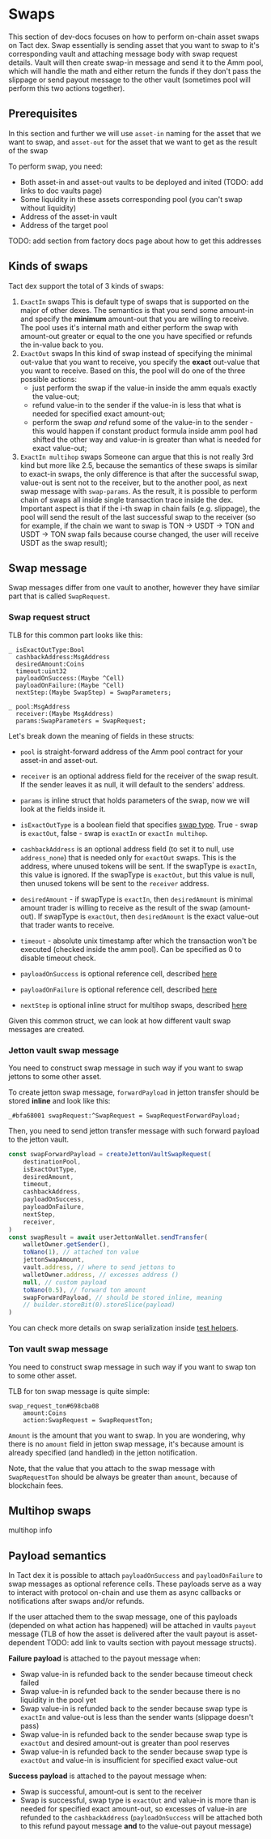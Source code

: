 # Swaps

This section of dev-docs focuses on how to perform on-chain asset swaps on Tact dex. Swap essentially is sending asset that you want to swap to it's corresponding vault and attaching message body with swap request details. Vault will then create swap-in message and send it to the Amm pool, which will handle the math and either return the funds if they don't pass the slippage or send payout message to the other vault (sometimes pool will perform this two actions together).

## Prerequisites

In this section and further we will use `asset-in` naming for the asset that we want to swap, and `asset-out` for the asset that we want to get as the result of the swap

To perform swap, you need:

- Both asset-in and asset-out vaults to be deployed and inited (TODO: add links to doc vaults page)
- Some liquidity in these assets corresponding pool (you can't swap without liquidity)
- Address of the asset-in vault
- Address of the target pool

TODO: add section from factory docs page about how to get this addresses

## Kinds of swaps

Tact dex support the total of 3 kinds of swaps:

1. `ExactIn` swaps
   This is default type of swaps that is supported on the major of other dexes. The semantics is that you send some amount-in and specify the **minimum** amount-out that you are willing to receive. The pool uses it's internal math and either perform the swap with amount-out greater or equal to the one you have specified or refunds the in-value back to you.
2. `ExactOut` swaps
   In this kind of swap instead of specifying the minimal out-value that you want to receive, you specify the **exact** out-value that you want to receive. Based on this, the pool will do one of the three possible actions:
    - just perform the swap if the value-in inside the amm equals exactly the value-out;
    - refund value-in to the sender if the value-in is less that what is needed for specified exact amount-out;
    - perform the swap _and_ refund some of the value-in to the sender - this would happen if constant product formula inside amm pool had shifted the other way and value-in is greater than what is needed for exact value-out;
3. `ExactIn multihop` swaps
   Someone can argue that this is not really 3rd kind but more like 2.5, because the semantics of these swaps is similar to exact-in swaps, the only difference is that after the successful swap, value-out is sent not to the receiver, but to the another pool, as next swap message with `swap-params`. As the result, it is possible to perform chain of swaps all inside single transaction trace inside the dex. Important aspect is that if the i-th swap in chain fails (e.g. slippage), the pool will send the result of the last successful swap to the receiver (so for example, if the chain we want to swap is TON -> USDT -> TON and USDT -> TON swap fails because course changed, the user will receive USDT as the swap result);

## Swap message

Swap messages differ from one vault to another, however they have similar part that is called `SwapRequest`.

### Swap request struct

TLB for this common part looks like this:

```tlb
_ isExactOutType:Bool
  cashbackAddress:MsgAddress
  desiredAmount:Coins
  timeout:uint32
  payloadOnSuccess:(Maybe ^Cell)
  payloadOnFailure:(Maybe ^Cell)
  nextStep:(Maybe SwapStep) = SwapParameters;

_ pool:MsgAddress
  receiver:(Maybe MsgAddress)
  params:SwapParameters = SwapRequest;
```

Let's break down the meaning of fields in these structs:

- `pool` is straight-forward address of the Amm pool contract for your asset-in and asset-out.

- `receiver` is an optional address field for the receiver of the swap result. If the sender leaves it as null, it will default to the senders' address.

- `params` is inline struct that holds parameters of the swap, now we will look at the fields inside it.

- `isExactOutType` is a boolean field that specifies [swap type](#kinds-of-swaps). True - swap is `exactOut`, false - swap is `exactIn` or `exactIn multihop`.

- `cashbackAddress` is an optional address field (to set it to null, use `address_none`) that is needed only for `exactOut` swaps. This is the address, where unused tokens will be sent. If the swapType is `exactIn`, this value is ignored. If the swapType is `exactOut`, but this value is null, then unused tokens will be sent to the `receiver` address.

- `desiredAmount` - if swapType is `exactIn`, then `desiredAmount` is minimal amount trader is willing to receive as the result of the swap (amount-out). If swapType is `exactOut`, then `desiredAmount` is the exact value-out that trader wants to receive.

- `timeout` - absolute unix timestamp after which the transaction won't be executed (checked inside the amm pool). Can be specified as 0 to disable timeout check.

- `payloadOnSuccess` is optional reference cell, described [here](#payload-semantics)

- `payloadOnFailure` is optional reference cell, described [here](#payload-semantics)

- `nextStep` is optional inline struct for multihop swaps, described [here](#multihop-swaps)

Given this common struct, we can look at how different vault swap messages are created.

### Jetton vault swap message

You need to construct swap message in such way if you want to swap jettons to some other asset.

To create jetton swap message, `forwardPayload` in jetton transfer should be stored **inline** and look like this:

```tlb
_#bfa68001 swapRequest:^SwapRequest = SwapRequestForwardPayload;
```

Then, you need to send jetton transfer message with such forward payload to the jetton vault.

```ts
const swapForwardPayload = createJettonVaultSwapRequest(
    destinationPool,
    isExactOutType,
    desiredAmount,
    timeout,
    cashbackAddress,
    payloadOnSuccess,
    payloadOnFailure,
    nextStep,
    receiver,
)
const swapResult = await userJettonWallet.sendTransfer(
    walletOwner.getSender(),
    toNano(1), // attached ton value
    jettonSwapAmount,
    vault.address, // where to send jettons to
    walletOwner.address, // excesses address ()
    null, // custom payload
    toNano(0.5), // forward ton amount
    swapForwardPayload, // should be stored inline, meaning
    // builder.storeBit(0).storeSlice(payload)
)
```

You can check more details on swap serialization inside [test helpers](../sources/utils/testUtils.ts).

### Ton vault swap message

You need to construct swap message in such way if you want to swap ton to some other asset.

TLB for ton swap message is quite simple:

```tlb
swap_request_ton#698cba08
    amount:Coins
    action:SwapRequest = SwapRequestTon;
```

`Amount` is the amount that you want to swap. In you are wondering, why there is no `amount` field in jetton swap message, it's because amount is already specified (and handled) in the jetton notification.

Note, that the value that you attach to the swap message with `SwapRequestTon` should be always be greater than `amount`, because of blockchain fees.

## Multihop swaps

multihop info

## Payload semantics

In Tact dex it is possible to attach `payloadOnSuccess` and `payloadOnFailure` to swap messages as optional reference cells. These payloads serve as a way to interact with protocol on-chain and use them as async callbacks or notifications after swaps and/or refunds.

If the user attached them to the swap message, one of this payloads (depended on what action has happened) will be attached in vaults `payout` message (TLB of how the asset is delivered after the vault payout is asset-dependent TODO: add link to vaults section with payout message structs).

**Failure payload** is attached to the payout message when:

- Swap value-in is refunded back to the sender because timeout check failed
- Swap value-in is refunded back to the sender because there is no liquidity in the pool yet
- Swap value-in is refunded back to the sender because swap type is `exactIn` and value-out is less than the sender wants (slippage doesn't pass)
- Swap value-in is refunded back to the sender because swap type is `exactOut` and desired amount-out is greater than pool reserves
- Swap value-in is refunded back to the sender because swap type is `exactOut` and value-in is insufficient for specified exact value-out

**Success payload** is attached to the payout message when:

- Swap is successful, amount-out is sent to the receiver
- Swap is successful, swap type is `exactOut` and value-in is more than is needed for specified exact amount-out, so excesses of value-in are refunded to the `cashbackAddress` (`payloadOnSuccess` will be attached both to this refund payout message **and** to the value-out payout message)
